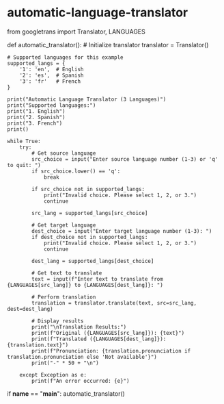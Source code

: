 # automatic-language-translator
from googletrans import Translator, LANGUAGES

def automatic_translator():
    # Initialize translator
    translator = Translator()

    # Supported languages for this example
    supported_langs = {
        '1': 'en',  # English
        '2': 'es',  # Spanish
        '3': 'fr'   # French
    }

    print("Automatic Language Translator (3 Languages)")
    print("Supported languages:")
    print("1. English")
    print("2. Spanish")
    print("3. French")
    print()

    while True:
        try:
            # Get source language
            src_choice = input("Enter source language number (1-3) or 'q' to quit: ")
            if src_choice.lower() == 'q':
                break

            if src_choice not in supported_langs:
                print("Invalid choice. Please select 1, 2, or 3.")
                continue

            src_lang = supported_langs[src_choice]

            # Get target language
            dest_choice = input("Enter target language number (1-3): ")
            if dest_choice not in supported_langs:
                print("Invalid choice. Please select 1, 2, or 3.")
                continue

            dest_lang = supported_langs[dest_choice]

            # Get text to translate
            text = input(f"Enter text to translate from {LANGUAGES[src_lang]} to {LANGUAGES[dest_lang]}: ")

            # Perform translation
            translation = translator.translate(text, src=src_lang, dest=dest_lang)

            # Display results
            print("\nTranslation Results:")
            print(f"Original ({LANGUAGES[src_lang]}): {text}")
            print(f"Translated ({LANGUAGES[dest_lang]}): {translation.text}")
            print(f"Pronunciation: {translation.pronunciation if translation.pronunciation else 'Not available'}")
            print("-" * 50 + "\n")

        except Exception as e:
            print(f"An error occurred: {e}")
if __name__ == "__main__":
    automatic_translator()
